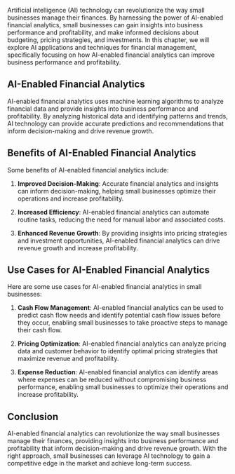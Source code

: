 
Artificial intelligence (AI) technology can revolutionize the way small businesses manage their finances. By harnessing the power of AI-enabled financial analytics, small businesses can gain insights into business performance and profitability, and make informed decisions about budgeting, pricing strategies, and investments. In this chapter, we will explore AI applications and techniques for financial management, specifically focusing on how AI-enabled financial analytics can improve business performance and profitability.

AI-Enabled Financial Analytics
------------------------------

AI-enabled financial analytics uses machine learning algorithms to analyze financial data and provide insights into business performance and profitability. By analyzing historical data and identifying patterns and trends, AI technology can provide accurate predictions and recommendations that inform decision-making and drive revenue growth.

Benefits of AI-Enabled Financial Analytics
------------------------------------------

Some benefits of AI-enabled financial analytics include:

1. **Improved Decision-Making**: Accurate financial analytics and insights can inform decision-making, helping small businesses optimize their operations and increase profitability.

2. **Increased Efficiency**: AI-enabled financial analytics can automate routine tasks, reducing the need for manual labor and associated costs.

3. **Enhanced Revenue Growth**: By providing insights into pricing strategies and investment opportunities, AI-enabled financial analytics can drive revenue growth and increase profitability.

Use Cases for AI-Enabled Financial Analytics
--------------------------------------------

Here are some use cases for AI-enabled financial analytics in small businesses:

1. **Cash Flow Management**: AI-enabled financial analytics can be used to predict cash flow needs and identify potential cash flow issues before they occur, enabling small businesses to take proactive steps to manage their cash flow.

2. **Pricing Optimization**: AI-enabled financial analytics can analyze pricing data and customer behavior to identify optimal pricing strategies that maximize revenue and profitability.

3. **Expense Reduction**: AI-enabled financial analytics can identify areas where expenses can be reduced without compromising business performance, enabling small businesses to optimize their operations and increase profitability.

Conclusion
----------

AI-enabled financial analytics can revolutionize the way small businesses manage their finances, providing insights into business performance and profitability that inform decision-making and drive revenue growth. With the right approach, small businesses can leverage AI technology to gain a competitive edge in the market and achieve long-term success.

